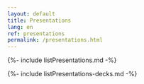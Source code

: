 ```yaml
---
layout: default
title: Presentations
lang: en
ref: presentations
permalink: /presentations.html
---
```

<!-- markdownlint-disable MD033 -->
<!-- cSpell:ignore Powerpoint -->

{%- include listPresentations.md -%}

{%- include listPresentations-decks.md -%}
